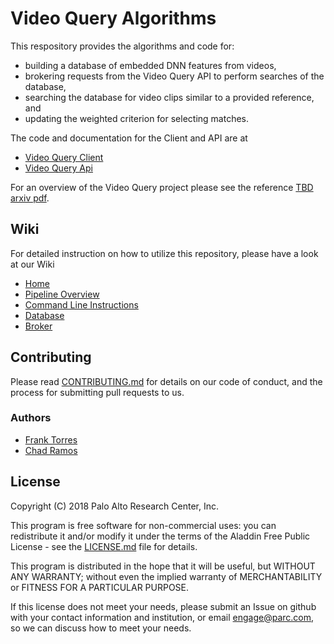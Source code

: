 # Video Query Algorithms

This respository provides the algorithms and code for:
- building a database of embedded DNN features
from videos,
- brokering requests from the Video Query API to perform searches of the database,
- searching the database for video clips similar to a provided reference, and
- updating the weighted criterion for
selecting matches.

The code and documentation for the Client and API are at

- [Video Query Client](https://github.com/PARC-projects/video-query)
- [Video Query Api](https://github.com/PARC-projects/video-query-api)

For an overview of the Video Query project please see the reference [TBD arxiv pdf](https://arxiv.org/).

## Wiki

For detailed instruction on how to utilize this repository, please have a look at our Wiki

- [Home](https://github.com/PARC-projects/video-query-algorithms/wiki/Home)
- [Pipeline Overview](https://github.com/PARC-projects/video-query-algorithms/wiki/Pipeline)
- [Command Line Instructions](https://github.com/PARC-projects/video-query-algorithms/wiki/Command-Line-Instructions)
- [Database](https://github.com/PARC-projects/video-query-algorithms/wiki/Database)
- [Broker](https://github.com/PARC-projects/video-query-algorithms/wiki/Broker)

## Contributing

Please read [CONTRIBUTING.md](CONTRIBUTING.md) for details on our code of conduct, and the process for submitting pull
requests to us.

### Authors

- [Frank Torres](https://github.com/fetorres)
- [Chad Ramos](https://github.com/chad-ramos)

## License

Copyright (C) 2018 Palo Alto Research Center, Inc.

This program is free software for non-commercial uses: you can redistribute it and/or modify
it under the terms of the Aladdin Free Public License - see the [LICENSE.md](LICENSE.md) file for details.

This program is distributed in the hope that it will be useful,
but WITHOUT ANY WARRANTY; without even the implied warranty of
MERCHANTABILITY or FITNESS FOR A PARTICULAR PURPOSE.

If this license does not meet your needs, please submit an Issue on github with
your contact information and institution, or email engage@parc.com, so we can discuss how to meet your needs.

